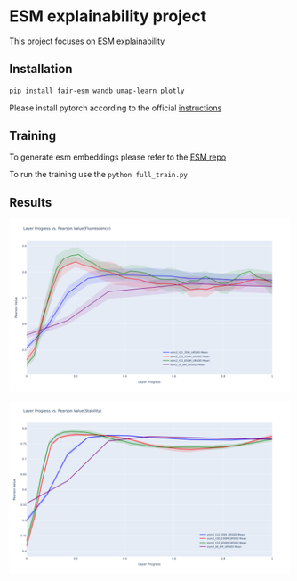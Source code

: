 # ESM explainability project

This project focuses on ESM explainability

## Installation

```bash
pip install fair-esm wandb umap-learn plotly
```

Please install pytorch according to the official [instructions](https://pytorch.org/get-started/locally/)

## Training

To generate esm embeddings please refer to the [ESM repo](https://github.com/facebookresearch/esm)

To run the training use the `python full_train.py`

## Results

![fluorescence](./figs/fluorescence.png)

![stability](./figs/stability.png)
